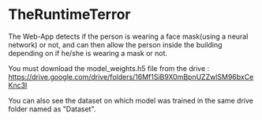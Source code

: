 # TheRuntimeTerror
The Web-App detects if the person is wearing a face mask(using a neural network) or not, and can then allow the person inside the building depending on if he/she is wearing a mask or not.

You must download the model_weights.h5 file  from the drive : https://drive.google.com/drive/folders/16Mf1SiB9X0mBpnUZZwlSM96bxCeKnc3I

You can also see the dataset on which model was trained in the same drive folder named as "Dataset".
